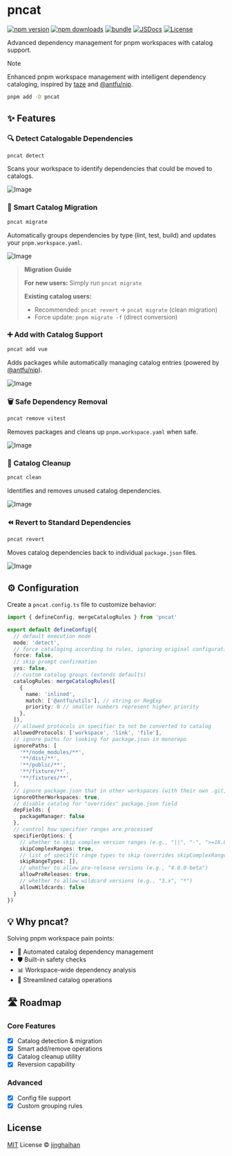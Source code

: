 # pncat

[![npm version][npm-version-src]][npm-version-href]
[![npm downloads][npm-downloads-src]][npm-downloads-href]
[![bundle][bundle-src]][bundle-href]
[![JSDocs][jsdocs-src]][jsdocs-href]
[![License][license-src]][license-href]

Advanced dependency management for pnpm workspaces with catalog support.

> [!NOTE]
> Enhanced pnpm workspace management with intelligent dependency cataloging, inspired by [taze](https://github.com/antfu-collective/taze) and [@antfu/nip](https://github.com/antfu/nip).

```bash
pnpm add -D pncat
```

## ✨ Features

### 🔍 Detect Catalogable Dependencies

```bash
pncat detect
```

Scans your workspace to identify dependencies that could be moved to catalogs.

![Image](/assets/detect.png)

### 🚀 Smart Catalog Migration

```bash
pncat migrate
```

Automatically groups dependencies by type (lint, test, build) and updates your `pnpm.workspace.yaml`.

![Image](/assets/migrate.png)

> **Migration Guide**
>
> **For new users:** Simply run `pncat migrate`
>
> **Existing catalog users:**
> - Recommended: `pncat revert` → `pncat migrate` (clean migration)
> - Force update: `pnpm migrate -f` (direct conversion)

### ➕ Add with Catalog Support

```bash
pncat add vue
```

Adds packages while automatically managing catalog entries (powered by [@antfu/nip](https://github.com/antfu/nip)).

![Image](/assets/add.png)

### 🗑️ Safe Dependency Removal

```bash
pncat remove vitest
```

Removes packages and cleans up `pnpm.workspace.yaml` when safe.

![Image](/assets/remove.png)

### 🧹 Catalog Cleanup

```bash
pncat clean
```

Identifies and removes unused catalog dependencies.

![Image](/assets/clean.png)

### ⏪ Revert to Standard Dependencies

```bash
pncat revert
```

Moves catalog dependencies back to individual `package.json` files.

![Image](/assets/revert.png)

## ⚙️ Configuration

Create a `pncat.config.ts` file to customize behavior:

```ts
import { defineConfig, mergeCatalogRules } from 'pncat'

export default defineConfig({
  // default execution mode
  mode: 'detect',
  // force cataloging according to rules, ignoring original configurations
  force: false,
  // skip prompt confirmation
  yes: false,
  // custom catalog groups (extends defaults)
  catalogRules: mergeCatalogRules([
    {
      name: 'inlined',
      match: ['@antfu/utils'], // string or RegExp
      priority: 0 // smaller numbers represent higher priority
    },
  ]),
  // allowed protocols in specifier to not be converted to catalog
  allowedProtocols: ['workspace', 'link', 'file'],
  // ignore paths for looking for package.json in monorepo
  ignorePaths: [
    '**/node_modules/**',
    '**/dist/**',
    '**/public/**',
    '**/fixture/**',
    '**/fixtures/**',
  ],
  // ignore package.json that in other workspaces (with their own .git,pnpm-workspace.yaml,etc.)
  ignoreOtherWorkspaces: true,
  // disable catalog for "overrides" package.json field
  depFields: {
    packageManager: false
  },
  // control how specifier ranges are processed
  specifierOptions: {
    // whether to skip complex version ranges (e.g., "||", "-", ">=16.0.0")
    skipComplexRanges: true,
    // list of specific range types to skip (overrides skipComplexRanges)
    skipRangeTypes: [],
    // whether to allow pre-release versions (e.g., "4.0.0-beta")
    allowPreReleases: true,
    // whether to allow wildcard versions (e.g., "3.x", "*")
    allowWildcards: false
  }
})
```

## 💡 Why pncat?

Solving pnpm workspace pain points:
- 🔄 Automated catalog dependency management
- 🛡️ Built-in safety checks
- 📊 Workspace-wide dependency analysis
- 🧩 Streamlined catalog operations

## 🛣️ Roadmap

### Core Features
- [x] Catalog detection & migration
- [x] Smart add/remove operations
- [x] Catalog cleanup utility
- [x] Reversion capability

### Advanced
- [x] Config file support
- [x] Custom grouping rules

## License

[MIT](./LICENSE) License © [jinghaihan](https://github.com/jinghaihan)

<!-- Badges -->

[npm-version-src]: https://img.shields.io/npm/v/pncat?style=flat&colorA=080f12&colorB=1fa669
[npm-version-href]: https://npmjs.com/package/pncat
[npm-downloads-src]: https://img.shields.io/npm/dm/pncat?style=flat&colorA=080f12&colorB=1fa669
[npm-downloads-href]: https://npmjs.com/package/pncat
[bundle-src]: https://img.shields.io/bundlephobia/minzip/pncat?style=flat&colorA=080f12&colorB=1fa669&label=minzip
[bundle-href]: https://bundlephobia.com/result?p=pncat
[license-src]: https://img.shields.io/badge/license-MIT-blue.svg?style=flat&colorA=080f12&colorB=1fa669
[license-href]: https://github.com/jinghaihan/pncat/LICENSE
[jsdocs-src]: https://img.shields.io/badge/jsdocs-reference-080f12?style=flat&colorA=080f12&colorB=1fa669
[jsdocs-href]: https://www.jsdocs.io/package/pncat
